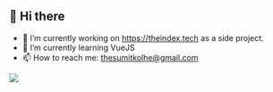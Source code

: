 ## 👋 Hi there 

- 🔭 I’m currently working on https://theindex.tech as a side project.
- 🌱 I’m currently learning VueJS
- 📫 How to reach me: thesumitkolhe@gmail.com


<img src="https://github-readme-stats.vercel.app/api?username=sumitkolhe&&show_icons=true&title_color=000000&icon_color=f55555&text_color=000000">
